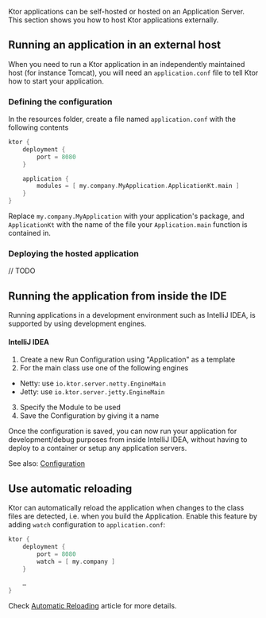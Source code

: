 [//]: # (title: Running)

<include src="lib.md" include-id="outdated_warning"/>

Ktor applications can be self-hosted or hosted on an Application Server. This section shows you how to host Ktor applications externally.





## Running an application in an external host

When you need to run a Ktor application in an independently maintained host (for instance Tomcat), you will need an `application.conf` file
to tell Ktor how to start your application.

### Defining the configuration

In the resources folder, create a file named `application.conf` with the following contents

```kotlin
ktor {
    deployment {
        port = 8080
    }

    application {
        modules = [ my.company.MyApplication.ApplicationKt.main ]
    }
}
```

Replace `my.company.MyApplication` with your application's package, and `ApplicationKt` with the name of the
file your `Application.main` function is contained in.

### Deploying the hosted application

// TODO

## Running the application from inside the IDE

Running applications in a development environment such as IntelliJ IDEA, is supported by using development engines.

#### IntelliJ IDEA

1. Create a new Run Configuration using "Application" as a template
2. For the main class use one of the following engines
* Netty: use `io.ktor.server.netty.EngineMain`
* Jetty: use `io.ktor.server.jetty.EngineMain`
3. Specify the Module to be used
4. Save the Configuration by giving it a name

Once the configuration is saved, you can now run your application for development/debug purposes from inside IntelliJ IDEA, without having to deploy to a container or setup
any application servers.

See also: [Configuration](Configurations.xml)

## Use automatic reloading

Ktor can automatically reload the application when changes to the class files are detected, i.e. when you build the Application.
Enable this feature by adding `watch` configuration to `application.conf`:

```groovy
ktor {
    deployment {
        port = 8080
        watch = [ my.company ]
    }

    …
}
```

Check [Automatic Reloading](Auto_reload.xml) article for more details.
